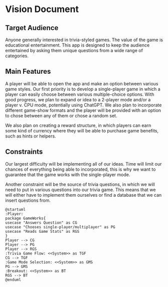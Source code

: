 # Vision Document
## Target Audience
Anyone generally interested in trivia-styled games. The value of the game
is educational entertainment. This app is designed to keep the audience
entertained by asking them unique questions from a wide range of categories.
## Main Features
A player will be able to open the app and make an option between various game
styles. Our first priority is to develop a single-player game in which a
player can easily choose between various multiple-choice options.
With good progress, we plan to expand or idea to a 2-player mode and/or a
player v. CPU mode, potentially using ChatGPT. We also plan to incorporate
different game-show formats and the player will be provided with an option
to chose between any of them or chose a random set.

We also plan on creating a reward structure, in which players can earn some
kind of currency where they will be able to purchase game benefits, such as
hints or helpers.

## Constraints
Our largest difficulty will be implementing all of our ideas. Time will limit
our chances of everything being able to incorporated, this is why we want to
guarantee that the game works with the single-player mode.

Another constraint will be the source of trivia questions, in which we will
need to put in various questions into our trivia game. This means that we will
either have to implement them ourselves or find a database that we can insert
questions from.
```plantuml
@startuml
:Player:
package GameWorks{
usecase "Answers Question" as CG
usecase "Chooses single-player/multiplayer" as PG
usecase "Reads Game Stats" as RGS
}
Player --> CG
Player --> PG
Player --> RGS
:Trivia Game Flow: <<System>> as TGF
CG --> TGF
:Game Mode Selection: <<System>> as GMS
PG --> GMS
:Breakout: <<System>> as BT
RGS --> BT
@enduml
```